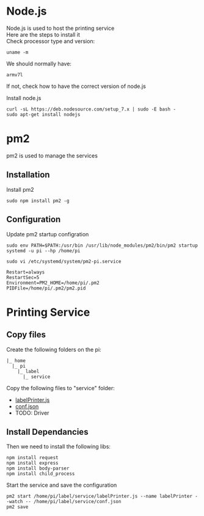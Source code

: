 # Node.js
Node.js is used to host the printing service  
Here are the steps to install it  
Check processor type and version:

    uname -m

We should normally have:

    armv7l

If not, check how to have the correct version of node.js

Install node.js

	curl -sL https://deb.nodesource.com/setup_7.x | sudo -E bash -
	sudo apt-get install nodejs


# pm2
pm2 is used to manage the services
## Installation
Install pm2

	sudo npm install pm2 -g


## Configuration
Update pm2 startup configration

    sudo env PATH=$PATH:/usr/bin /usr/lib/node_modules/pm2/bin/pm2 startup systemd -u pi --hp /home/pi

    sudo vi /etc/systemd/system/pm2-pi.service

    Restart=always
    RestartSec=5
    Environment=PM2_HOME=/home/pi/.pm2
    PIDFile=/home/pi/.pm2/pm2.pid

# Printing Service
## Copy files
Create the following folders on the pi:

    |_ home
      |_ pi
        |_ label
          |_ service


Copy the following files to "service" folder:  
- [labelPrinter.js](src/labelPrinter.js)
- [conf.json](src/conf.json)
- TODO: Driver

## Install Dependancies
Then we need to install the following libs:

	npm install request
	npm install express
	npm install body-parser
	npm install child_process

Start the service and save the configuration

    pm2 start /home/pi/label/service/labelPrinter.js --name labelPrinter --watch -- /home/pi/label/service/conf.json
    pm2 save
